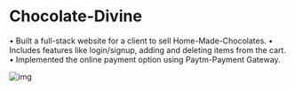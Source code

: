 # Chocolate-Divine

• Built a full-stack website for a client to sell Home-Made-Chocolates.
• Includes features like login/signup, adding and deleting items from the cart.
• Implemented the online payment option using Paytm-Payment Gateway.

<img src="https://github.com/sahilgoyals1999/Chocolate-Divine/blob/master/chocolate-divine.png" title="img">
